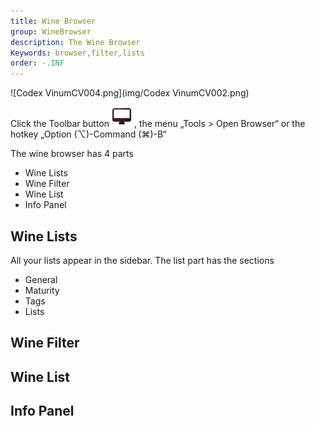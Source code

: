 ```yaml
---
title: Wine Browser
group: WineBrowser
description: The Wine Browser
Keywords: browser,filter,lists
order: -.INF
---
```


![Codex VinumCV004.png](img/Codex VinumCV002.png)

Click the Toolbar button ![desktop_32.png](img/desktop_32.png) , the menu „Tools > Open Browser“ or the hotkey „Option (⌥)-Command (⌘)-B“

The wine browser has 4 parts

* Wine Lists
* Wine Filter
* Wine List
* Info Panel

## Wine Lists

All your lists appear in the sidebar. The list part has the sections 

* General
* Maturity
* Tags
* Lists

## Wine Filter

## Wine List

## Info Panel